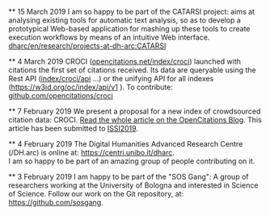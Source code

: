** 15 March 2019
I am so happy to be part of the CATARSI project: aims at analysing existing tools for automatic text analysis, so as to develop a prototypical Web-based application for mashing up these tools to create execution workflows by means of an intuitive Web interface.
<a href="https://centri.unibo.it/dharc/en/research/projects-at-dh-arc#0ef1429edc02464395e0b84bf55d9c96">dharc/en/research/projects-at-dh-arc:CATARSI</a>

** 4 March 2019
CROCI (<a href="http://opencitations.net/index/croci">opencitations.net/index/croci</a>) launched with citations the first set of citations received. Its data are queryable using the Rest API (<a href="https://w3id.org/oc/index/croci/api/v1">index/croci/api</a> …) or the unifying API for all indexes (https://w3id.org/oc/index/api/v1 ). To contribute: <a href="https://github.com/opencitations/croci">github.com/opencitations/croci</a>

** 7 February 2019
We present a proposal for a new index of crowdsourced citation data: CROCI.
<a href="https://opencitations.wordpress.com/2019/02/07/crowdsourcing-open-citations-with-croci/">Read the whole article on the OpenCitations Blog</a>. This article has been submitted to <a href="https://www.issi2019.org/">ISSI2019</a>.

** 4 February 2019
The Digital Humanities Advanced Research Centre (/DH.arc) is online at: <a href="https://centri.unibo.it/dharc">https://centri.unibo.it/dharc</a>.  
I am so happy to be part of an amazing group of people contributing on it.

** 3 February 2019
I am happy to be part of the "SOS Gang": A group of researchers working at the University of Bologna and interested in Science of Science. Follow our work on the Git repository, at: <a href="https://github.com/sosgang">https://github.com/sosgang</a>.  

